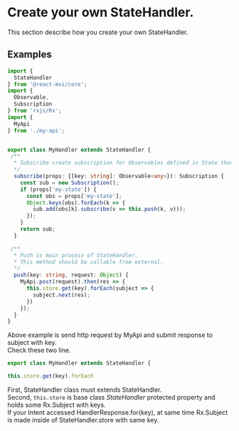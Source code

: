 # Create your own StateHandler.

This section describe how you create your own StateHandler.

## Examples

```typescript
import {
  StateHandler
} from '@react-mvi/core';
import {
  Observable,
  Subscription
} from 'rxjs/Rx';
import {
  MyApi
} from './my-api';


export class MyHandler extends StateHandler {
 /**
  * Subscribe create subscription for Observables defined in State that created in Store.
  */
  subscribe(props: {[key: string]: Observable<any>}): Subscription {
    const sub = new Subscription();
    if (props['my-state']) {
      const obs = props['my-state'];
      Object.keys(obs).forEach(k => {
        sub.add(obs[k].subscribe(v => this.push(k, v)));
      });
    }
    return sub;
  }

 /**
  * Push is main process of StateHandler.
  * This method should be callable from external.
  */
  push(key: string, request: Object) {
    MyApi.post(request).then(res => {
      this.store.get(key).forEach(subject => {
        subject.next(res);
      })
    });
  }
}
```

Above example is send http request by MyApi and submit response to subject with key.  
Check these two line.


```typescript
export class MyHandler extends StateHandler {
```

```typescript
this.store.get(key).forEach
```

First, StateHandler class must extends StateHandler.  
Second, `this.store` is base class _StateHandler_ protected property and holds some Rx.Subject with keys.  
If your Intent accessed HandlerResponse.for(key), at same time Rx.Subject is made inside of StateHandler.store with same key.
